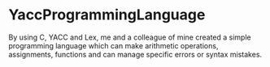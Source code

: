 # YaccProgrammingLanguage

By using C, YACC and Lex, me and a colleague of mine created a simple programming language which can make arithmetic operations, assignments, functions and can manage specific errors or syntax mistakes.
